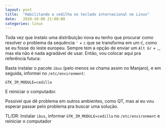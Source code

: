 ```yaml
---
layout: post
title:  "Habilitando a cedilha no teclado internacional no Linux"
date:   2020-10-08 21:00:00
categories: linux
---
```


Toda vez que instalo uma distribuição nova eu tenho que procurar como resolver o problema da sequência `'` + `c`  que se transforma em um ć, como se eu fosse do leste europeu. Sempre tem a opção de enviar um `Alt Gr` + `,`, mas ela não é nada agradável de usar. Então, vou colocar aqui pra referência futura:

Basta instalar o pacote `ibus` (pelo menos se chama assim no Manjaro), e em seguida, informei no `/etc/environment`:

```
GTK_IM_MODULE=cedilla
```
E reiniciar o computador.

Possível que dê problema em outros ambientes, como QT, mas aí eu vou esperar passar pelo problema pra buscar uma solução.

TL/DR: Instalar `ibus`, informar `GTK_IM_MODULE=cedilla` no `/etc/environment` e reiniciar o computador
